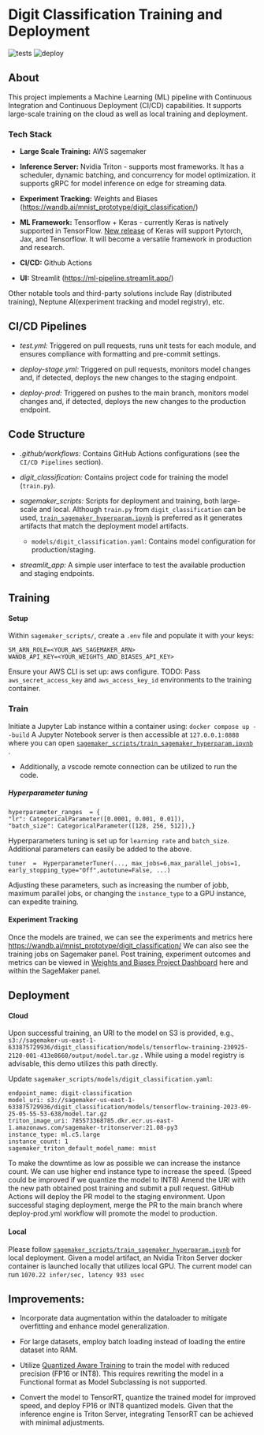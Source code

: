 # Digit Classification Training and Deployment

![tests](https://github.com/jahaniam/ml-training-pipeline/actions/workflows/test.yml/badge.svg)
![deploy](https://github.com/jahaniam/ml-training-pipeline/actions/workflows/deploy-prod.yml/badge.svg)



## About
This project implements a Machine Learning (ML) pipeline with Continuous Integration and Continuous Deployment (CI/CD) capabilities. It supports large-scale training on the cloud as well as local training and deployment.


### Tech Stack

- **Large Scale Training:** AWS sagemaker

- **Inference Server:** Nvidia Triton - supports most frameworks. It has a scheduler, dynamic batching, and concurrency for model optimization. it supports gRPC for model inference on edge for streaming data.

- **Experiment Tracking:** Weights and Biases (https://wandb.ai/mnist_prototype/digit_classification/)

- **ML Framework:** Tensorflow + Keras - currently Keras is natively supported in TensorFlow. [New release](https://keras.io/keras_core/#:~:text=Keras%20Core%20makes%20it%20possible,%2C%20JAX%2C%20and%20PyTorch%20workflows) of Keras will support Pytorch, Jax, and Tensorflow. It will become a versatile framework in production and research.

- **CI/CD:** Github Actions

- **UI:** Streamlit (https://ml-pipeline.streamlit.app/)

Other notable tools and third-party solutions include Ray (distributed training), Neptune AI(experiment tracking and model registry), etc.


## CI/CD Pipelines

- *test.yml:* Triggered on pull requests, runs unit tests for each module, and ensures compliance with formatting and pre-commit settings.

- *deploy-stage.yml:* Triggered on pull requests, monitors model changes and, if detected, deploys the new changes to the staging endpoint.


- *deploy-prod:* Triggered on pushes to the main branch, monitors model changes and, if detected, deploys the new changes to the production endpoint.



## Code Structure

- *.github/workflows:* Contains GitHub Actions configurations (see the `CI/CD Pipelines` section).

- *digit_classification:* Contains project code for training the model (`train.py`).

- *sagemaker_scripts:* Scripts for deployment and training, both large-scale and local. Although `train.py` from `digit_classification` can be used, [`train_sagemaker_hyperparam.ipynb`](https://github.com/jahaniam/ml-pipeline/blob/main/sagemaker_scripts/train_sagemaker_hyperparam.ipynb) is preferred as it generates artifacts that match the deployment model artifacts.
  - `models/digit_classification.yaml`: Contains model configuration for production/staging.

- *streamlit_app:* A simple user interface to test the available production and staging endpoints.

## Training
#### Setup
Within `sagemaker_scripts/`, create a `.env` file and populate it with your keys:

```
SM_ARN_ROLE=<YOUR_AWS_SAGEMAKER_ARN>
WANDB_API_KEY=<YOUR_WEIGHTS_AND_BIASES_API_KEY>
```
Ensure your AWS CLI is set up: aws configure.
TODO: Pass `aws_secret_access_key` and `aws_access_key_id` environments to the training container.
### Train
Initiate a Jupyter Lab instance within a container using:
`docker compose up --build`
A Jupyter Notebook server is then accessible at `127.0.0.1:8888` where you can open [`sagemaker_scripts/train_sagemaker_hyperparam.ipynb`](https://github.com/jahaniam/ml-pipeline/blob/main/sagemaker_scripts/train_sagemaker_hyperparam.ipynb) .


 - Additionally, a vscode remote connection can be utilized to run the code.

##### Hyperparameter tuning
```
hyperparameter_ranges  = {
"lr": CategoricalParameter([0.0001, 0.001, 0.01]),
"batch_size": CategoricalParameter([128, 256, 512]),}
```
Hyperparameters tuning is set up for `learning rate` and `batch_size`. Additional parameters can easily be added to the above.


```
tuner  =  HyperparameterTuner(..., max_jobs=6,max_parallel_jobs=1,
early_stopping_type="Off",autotune=False, ...)
```
Adjusting these parameters, such as increasing the number of jobb, maximum parallel jobs, or changing the `instance_type` to a GPU instance, can expedite training.

#### Experiment Tracking
Once the models are trained, we can see the experiments and metrics here https://wandb.ai/mnist_prototype/digit_classification/
We can also see the training jobs on Sagemaker panel.
Post training, experiment outcomes and metrics can be viewed in [Weights and Biases Project Dashboard](https://wandb.ai/mnist_prototype/digit_classification/) here and within the SageMaker panel.

## Deployment

#### Cloud
Upon successful training, an URI to the model on S3 is provided, e.g.,
`s3://sagemaker-us-east-1-633875729936/digit_classification/models/tensorflow-training-230925-2120-001-413e8660/output/model.tar.gz` . While using a model registry is advisable, this demo utilizes this path directly.

Update
`sagemaker_scripts/models/digit_classification.yaml`:


```
endpoint_name: digit-classification
model_uri: s3://sagemaker-us-east-1-633875729936/digit_classification/models/tensorflow-training-2023-09-25-05-55-53-638/model.tar.gz
triton_image_uri: 785573368785.dkr.ecr.us-east-1.amazonaws.com/sagemaker-tritonserver:21.08-py3
instance_type: ml.c5.large
instance_count: 1
sagemaker_triton_default_model_name: mnist
```
To make the downtime as low as possible we can increase the instance count.
We can use higher end instance type to increase the speed. (Speed could be improved if we quantize the model to INT8)
Amend the URI with the new path obtained post training and submit a pull request. GitHub Actions will deploy the PR model to the staging environment. Upon successful staging deployment, merge the PR to the main branch where deploy-prod.yml workflow will promote the model to production.
#### Local
Please follow [`sagemaker_scripts/train_sagemaker_hyperparam.ipynb`](https://github.com/jahaniam/ml-pipeline/blob/main/sagemaker_scripts/train_sagemaker_hyperparam.ipynb) for local deployment. Given a model artifact, an Nvidia Triton Server docker container is launched locally that utilizes local GPU. The current model can run `1070.22 infer/sec, latency 933 usec`

## Improvements:
- Incorporate data augmentation within the dataloader to mitigate overfitting and enhance model generalization.
- For large datasets, employ batch loading instead of loading the entire dataset into RAM.
- Utilize [Quantized Aware Training](https://www.tensorflow.org/model_optimization/guide/quantization/training) to train the model with reduced precision (FP16 or INT8). This requires rewriting the model in a Functional format as Model Subclassing is not supported.

- Convert the model to TensorRT, quantize the trained model for improved speed, and deploy FP16 or INT8 quantized models. Given that the inference engine is Triton Server, integrating TensorRT can be achieved with minimal adjustments.
